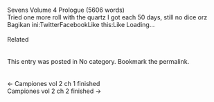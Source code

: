 <br/>
Sevens Volume 4 Prologue (5606 words)<br/>
Tried one more roll with the quartz I got each 50 days, still no dice orz<br/>
Bagikan ini:TwitterFacebookLike this:Like Loading...<br/>
<br/>
Related<br/>
 <br/>
<br/>
												This entry was posted in No category. Bookmark the permalink.											<br/>
<br/>
<br/>
← Campiones vol 2 ch 1 finished<br/>
Campiones vol 2 ch 2 finished →<br/>
<br/>
<br/>
